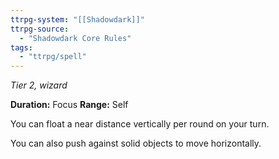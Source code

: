 ```yaml
---
ttrpg-system: "[[Shadowdark]]"
ttrpg-source: 
  - "Shadowdark Core Rules"
tags:
  - "ttrpg/spell"
---
```

*Tier 2, wizard*

**Duration:** Focus
**Range:** Self

You can float a near distance vertically per round on your turn.

You can also push against solid objects to move horizontally.



